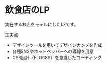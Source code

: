 # 飲食店のLP

実在するお店をモデルにしたLPです。

工夫点
- デザインツールを用いてデザインカンプを作成
- 各種SNSやホットペッパーへの導線を用意
- CSS設計（FLOCSS）を意識したコーディング
